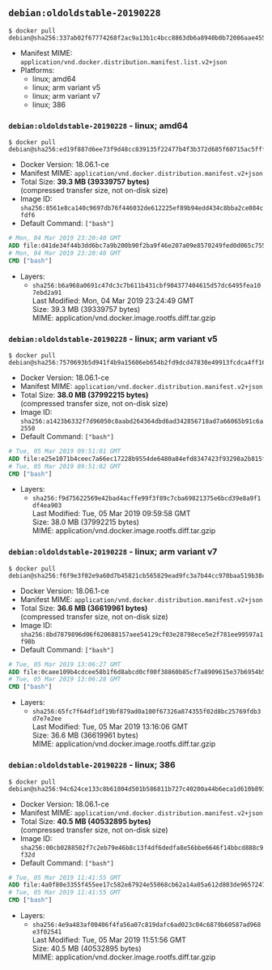 ## `debian:oldoldstable-20190228`

```console
$ docker pull debian@sha256:337ab02f67774268f2ac9a13b1c4bcc8863db6a8940b0b72086aae4556dd56e8
```

-	Manifest MIME: `application/vnd.docker.distribution.manifest.list.v2+json`
-	Platforms:
	-	linux; amd64
	-	linux; arm variant v5
	-	linux; arm variant v7
	-	linux; 386

### `debian:oldoldstable-20190228` - linux; amd64

```console
$ docker pull debian@sha256:ed19f887d6ee73f9d48cc839135f22477b4f3b372d685f60715ac5fff5939f84
```

-	Docker Version: 18.06.1-ce
-	Manifest MIME: `application/vnd.docker.distribution.manifest.v2+json`
-	Total Size: **39.3 MB (39339757 bytes)**  
	(compressed transfer size, not on-disk size)
-	Image ID: `sha256:8561e8ca140c9697db76f446032de612225ef89b94edd434c8bba2ce084cfdf6`
-	Default Command: `["bash"]`

```dockerfile
# Mon, 04 Mar 2019 23:20:40 GMT
ADD file:d41de34f44b3dd6bc7a9b200b90f2ba9f46e207a09e8570249fed0d065c755a3 in / 
# Mon, 04 Mar 2019 23:20:40 GMT
CMD ["bash"]
```

-	Layers:
	-	`sha256:b6a968a0691c47dc3c7b611b431cbf904377404615d57dc6495fea107ebd2a91`  
		Last Modified: Mon, 04 Mar 2019 23:24:49 GMT  
		Size: 39.3 MB (39339757 bytes)  
		MIME: application/vnd.docker.image.rootfs.diff.tar.gzip

### `debian:oldoldstable-20190228` - linux; arm variant v5

```console
$ docker pull debian@sha256:7570693b5d941f4b9a15606eb654b2fd9dcd47830e49913fcdca4ff1663dc33a
```

-	Docker Version: 18.06.1-ce
-	Manifest MIME: `application/vnd.docker.distribution.manifest.v2+json`
-	Total Size: **38.0 MB (37992215 bytes)**  
	(compressed transfer size, not on-disk size)
-	Image ID: `sha256:a1423b6332f7d96050c8aabd264364dbd6ad342856718ad7a66065b91c6a2550`
-	Default Command: `["bash"]`

```dockerfile
# Tue, 05 Mar 2019 09:51:01 GMT
ADD file:e25e1071b4ceec7a66ec17228b9554de6480a84efd8347423f93298a2b815fd4 in / 
# Tue, 05 Mar 2019 09:51:02 GMT
CMD ["bash"]
```

-	Layers:
	-	`sha256:f9d75622569e42bad4acffe99f3f89c7cba69821375e6bcd39e8a9f1df4ea903`  
		Last Modified: Tue, 05 Mar 2019 09:59:58 GMT  
		Size: 38.0 MB (37992215 bytes)  
		MIME: application/vnd.docker.image.rootfs.diff.tar.gzip

### `debian:oldoldstable-20190228` - linux; arm variant v7

```console
$ docker pull debian@sha256:f6f9e3f02e9a60d7b45821cb565829ead9fc3a7b44cc970baa519b38cbe2c26e
```

-	Docker Version: 18.06.1-ce
-	Manifest MIME: `application/vnd.docker.distribution.manifest.v2+json`
-	Total Size: **36.6 MB (36619961 bytes)**  
	(compressed transfer size, not on-disk size)
-	Image ID: `sha256:8bd7879896d06f620688157aee54129cf03e28798ece5e2f781ee99597a1f98b`
-	Default Command: `["bash"]`

```dockerfile
# Tue, 05 Mar 2019 13:06:27 GMT
ADD file:0caee109b4cdcee58b1f6d8abcd0cf00f38860b85cf7a8909615e37b6954b58f in / 
# Tue, 05 Mar 2019 13:06:28 GMT
CMD ["bash"]
```

-	Layers:
	-	`sha256:65fc7f64df1df19bf879ad0a100f67326a874355f02d8bc25769fdb3d7e7e2ee`  
		Last Modified: Tue, 05 Mar 2019 13:16:06 GMT  
		Size: 36.6 MB (36619961 bytes)  
		MIME: application/vnd.docker.image.rootfs.diff.tar.gzip

### `debian:oldoldstable-20190228` - linux; 386

```console
$ docker pull debian@sha256:94c624ce133c8b61804d501b586811b727c40200a44b6eca1d610b8932e80261
```

-	Docker Version: 18.06.1-ce
-	Manifest MIME: `application/vnd.docker.distribution.manifest.v2+json`
-	Total Size: **40.5 MB (40532895 bytes)**  
	(compressed transfer size, not on-disk size)
-	Image ID: `sha256:00cb0288502f7c2eb79e46b8c13f4df6dedfa8e56bbe6646f14bbcd888c9f32d`
-	Default Command: `["bash"]`

```dockerfile
# Tue, 05 Mar 2019 11:41:55 GMT
ADD file:4a0f80e3355f455ee17c582e67924e55068cb62a14a05a612d803de9657247be in / 
# Tue, 05 Mar 2019 11:41:55 GMT
CMD ["bash"]
```

-	Layers:
	-	`sha256:4e9a483af00406f4fa56a07c819dafc6ad023c04c6879b60587ad968e3f02541`  
		Last Modified: Tue, 05 Mar 2019 11:51:56 GMT  
		Size: 40.5 MB (40532895 bytes)  
		MIME: application/vnd.docker.image.rootfs.diff.tar.gzip
